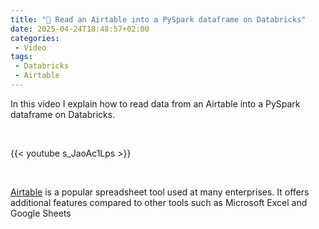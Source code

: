 ```yaml
---
title: "🎥 Read an Airtable into a PySpark dataframe on Databricks"
date: 2025-04-24T18:48:57+02:00
categories: 
 - Video
tags: 
 - Databricks
 - Airtable
---
```


In this video I explain how to read data from an Airtable into a PySpark dataframe on Databricks. 

<br>

{{< youtube s_JaoAc1Lps >}}

<br>

[Airtable](https://airtable.com/) is a popular spreadsheet tool used at many enterprises. It offers additional features compared to other tools such as Microsoft Excel and Google Sheets